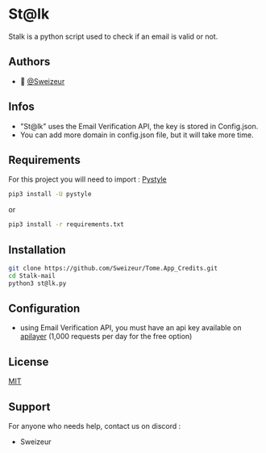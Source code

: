 # St@lk

Stalk is a python script used to check if an email is valid or not.

## Authors

- 👤 [@Sweizeur](https://github.com/sweizeur)

## Infos
- "St@lk" uses the Email Verification API, the key is stored in Config.json.
- You can add more domain in config.json file, but it will take more time.

## Requirements
For this project you will need to import : [Pystyle](https://pypi.org/project/pystyle/)

```bash
pip3 install -U pystyle
```
or
```bash
pip3 install -r requirements.txt
```

## Installation
```bash
git clone https://github.com/Sweizeur/Tome.App_Credits.git
cd Stalk-mail
python3 st@lk.py
```

## Configuration
- using Email Verification API, you must have an api key available on [apilayer](https://apilayer.com/marketplace/email_verification-api) (1,000 requests per day for the free option)

## License
[MIT](https://choosealicense.com/licenses/mit/)

## Support
For anyone who needs help, contact us on discord :
- Sweizeur
